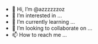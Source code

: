 - 👋 Hi, I’m @azzzzzzoz
- 👀 I’m interested in ...
- 🌱 I’m currently learning ...
- 💞️ I’m looking to collaborate on ...
- 📫 How to reach me ...

<!---
azzzzzzoz/azzzzzzoz is a ✨ special ✨ repository because its `README.md` (this file) appears on your GitHub profile.
You can click the Preview link to take a look at your changes.
--->
